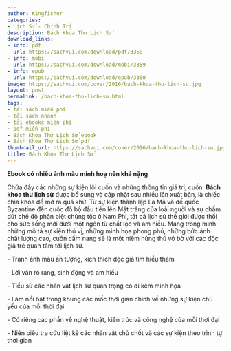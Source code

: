 ```yaml
---
author: Kingfisher
categories:
- Lịch Sử - Chính Trị
description: Bách Khoa Thư Lịch Sử
download_links:
- info: pdf
  url: https://sachvui.com/download/pdf/3358
- info: mobi
  url: https://sachvui.com/download/mobi/3359
- info: epub
  url: https://sachvui.com/download/epub/3360
image: https://sachvui.com/cover/2016/bach-khoa-thu-lich-su.jpg
layout: post
permalink: /bach-khoa-thu-lich-su.html
tags:
- tải sách miễn phí
- tải sách nhanh
- tải ebooks miễn phí
- pdf miễn phí
- Bách Khoa Thư Lịch Sử ebook
- Bách Khoa Thư Lịch Sử pdf
thumbnail_url: https://sachvui.com/cover/2016/bach-khoa-thu-lich-su.jpg
title: Bách Khoa Thư Lịch Sử
---
```


 <div class="item-desc text-justify"> <p><strong>Ebook có nhiều ảnh màu minh hoạ nên khá nặng </strong></p><p>Chứa đầy các những sự kiện lôi cuốn và những thông tin giá trị, cuốn  <strong>Bách khoa thư lịch sử</strong> được bổ sung và cập nhật sau nhiều lần xuất bản, là chiếc chìa khóa để mở ra quá khứ. Từ sự kiện thành lập La Mã và đế quốc Byzantine đến cuộc đổ bộ đầu tiên lên Mặt trăng của loài người và sự chấm dứt chế độ phân biệt chủng tộc ở Nam Phi, tất cả lịch sử thế giới được thổi cho sức sống mới dưới một ngôn từ chắt lọc và am hiểu. Mang trong mình những mô tả sự kiện thú vị, những minh họa phong phú, những bức ảnh chất lượng cao, cuốn cẩm nang sẽ là một niềm hứng thú vô bờ với các độc giả trẻ quan tâm tới lịch sử.</p><p>- Tranh ảnh màu ấn tượng, kích thích độc giả tìm hiểu thêm</p><p>- Lời văn rõ ràng, sinh động và am hiểu</p><p>- Tiểu sử các nhân vật lịch sử quan trọng có đi kèm minh họa</p><p>- Làm nổi bật trong khung các mốc thời gian chính về những sự kiện chủ yếu của mỗi thời đại</p><p>- Có riêng các phần về nghệ thuật, kiến trúc và công nghệ của mỗi thời đại</p><p>- Niên biểu tra cứu liệt kê các nhân vật chủ chốt và các sự kiện theo trình tự thời gian</p> </div>